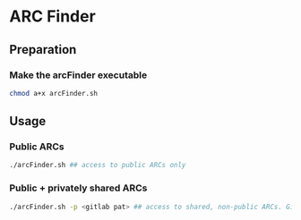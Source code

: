 
# ARC Finder

## Preparation

### Make the **arcFinder** executable

```bash
chmod a+x arcFinder.sh
```

## Usage

### Public ARCs

```bash
./arcFinder.sh ## access to public ARCs only
```

### Public + privately shared ARCs

```bash
./arcFinder.sh -p <gitlab pat> ## access to shared, non-public ARCs. GitLab PAT supplied as file path or string
```
